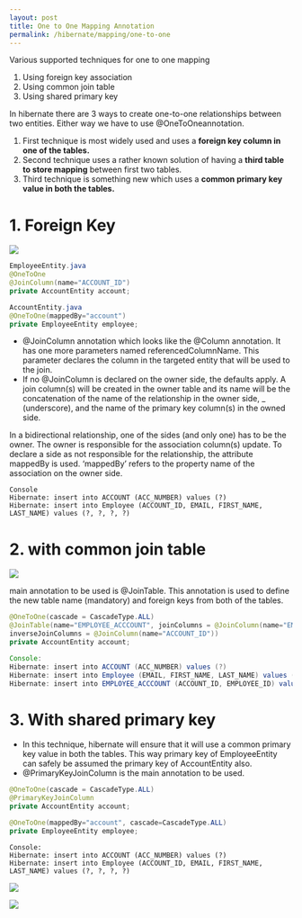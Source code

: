```yaml
---
layout: post
title: One to One Mapping Annotation
permalink: /hibernate/mapping/one-to-one
---
```


Various supported techniques for one to one mapping
1. Using foreign key association
2. Using common join table
3. Using shared primary key

In hibernate there are 3 ways to create one-to-one relationships between two entities. Either way we have to use @OneToOneannotation.
1.	First technique is most widely used and uses a **foreign key column in one of the tables.**
2.	Second technique uses a rather known solution of having a **third table to store mapping** between first two tables.
3.	Third technique is something new which uses a **common primary key value in both the tables.**

# 1. Foreign Key

![]({{site.cdn}}/hibernate/121-foreign-key.png)

```java
EmployeeEntity.java
@OneToOne
@JoinColumn(name="ACCOUNT_ID")
private AccountEntity account;

AccountEntity.java
@OneToOne(mappedBy="account")
private EmployeeEntity employee;
```

-	@JoinColumn annotation which looks like the @Column annotation. It has one more parameters named referencedColumnName. This parameter declares the column in the targeted entity that will be used to the join.
-	If no @JoinColumn is declared on the owner side, the defaults apply. A join column(s) will be created in the owner table and its name will be the concatenation of the name of the relationship in the owner side, _ (underscore), and the name of the primary key column(s) in the owned side.

In a bidirectional relationship, one of the sides (and only one) has to be the owner. The owner is responsible for the association column(s) update. To declare a side as not responsible for the relationship, the attribute mappedBy is used. ‘mappedBy’ refers to the property name of the association on the owner side.

```
Console
Hibernate: insert into ACCOUNT (ACC_NUMBER) values (?)
Hibernate: insert into Employee (ACCOUNT_ID, EMAIL, FIRST_NAME, LAST_NAME) values (?, ?, ?, ?)
```

# 2. with common join table

![]({{site.cdn}}/hibernate/121-join-table.png)

main annotation to be used is @JoinTable. This annotation is used to define the new table name (mandatory) and foreign keys from both of the tables.

```java
@OneToOne(cascade = CascadeType.ALL)
@JoinTable(name="EMPLOYEE_ACCCOUNT", joinColumns = @JoinColumn(name="EMPLOYEE_ID"),
inverseJoinColumns = @JoinColumn(name="ACCOUNT_ID"))
private AccountEntity account;

Console:
Hibernate: insert into ACCOUNT (ACC_NUMBER) values (?)
Hibernate: insert into Employee (EMAIL, FIRST_NAME, LAST_NAME) values (?, ?, ?)
Hibernate: insert into EMPLOYEE_ACCCOUNT (ACCOUNT_ID, EMPLOYEE_ID) values (?, ?)
```

# 3. With shared primary key

-	In this technique, hibernate will ensure that it will use a common primary key value in both the tables. This way primary key of EmployeeEntity can safely be assumed the primary key of AccountEntity also.
-	 @PrimaryKeyJoinColumn is the main annotation to be used. 

```java
@OneToOne(cascade = CascadeType.ALL)
@PrimaryKeyJoinColumn
private AccountEntity account;

@OneToOne(mappedBy="account", cascade=CascadeType.ALL)
private EmployeeEntity employee;
```
```
Console:
Hibernate: insert into ACCOUNT (ACC_NUMBER) values (?)
Hibernate: insert into Employee (ACCOUNT_ID, EMAIL, FIRST_NAME, LAST_NAME) values (?, ?, ?, ?)
```

![]({{site.cdn}}/hibernate/onetoone-bidirectional.png)

![]({{site.cdn}}/hibernate/er-diagram-relationship-types.png)

